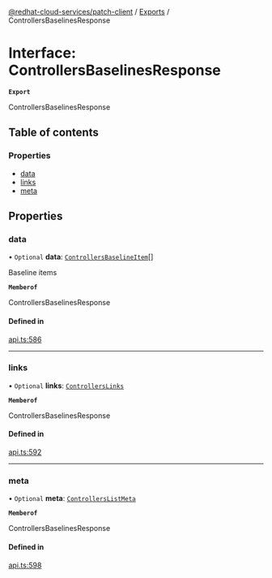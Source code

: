 [@redhat-cloud-services/patch-client](../README.md) / [Exports](../modules.md) / ControllersBaselinesResponse

# Interface: ControllersBaselinesResponse

**`Export`**

ControllersBaselinesResponse

## Table of contents

### Properties

- [data](ControllersBaselinesResponse.md#data)
- [links](ControllersBaselinesResponse.md#links)
- [meta](ControllersBaselinesResponse.md#meta)

## Properties

### data

• `Optional` **data**: [`ControllersBaselineItem`](ControllersBaselineItem.md)[]

Baseline items

**`Memberof`**

ControllersBaselinesResponse

#### Defined in

[api.ts:586](https://github.com/RedHatInsights/javascript-clients/blob/main/packages/patch/api.ts#L586)

___

### links

• `Optional` **links**: [`ControllersLinks`](ControllersLinks.md)

**`Memberof`**

ControllersBaselinesResponse

#### Defined in

[api.ts:592](https://github.com/RedHatInsights/javascript-clients/blob/main/packages/patch/api.ts#L592)

___

### meta

• `Optional` **meta**: [`ControllersListMeta`](ControllersListMeta.md)

**`Memberof`**

ControllersBaselinesResponse

#### Defined in

[api.ts:598](https://github.com/RedHatInsights/javascript-clients/blob/main/packages/patch/api.ts#L598)
